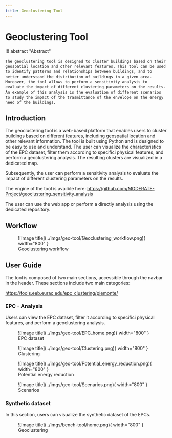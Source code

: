 ```yaml
---
title: Geoclustering Tool 
---
```


# Geoclustering Tool

!!! abstract "Abstract"

    The geoclustering tool is designed to cluster buildings based on their geospatial location and other relevant features. This tool can be used to identify patterns and relationships between buildings, and to better understand the distribution of buildings in a given area.
    Moreover, the tool allows to perform a sensitivity analysis to evaluate the impact of different clustering parameters on the results. An example of this analysis is the evaluation of different scenarios to study the impact of the trasmittance of the envelope on the energy need of the buildings.

## Introduction

The geoclustering tool is a web-based platform that enables users to cluster buildings based on different features, including geospatial location and other relevant information. The tool is built using Python and is designed to be easy to use and understand. 
The user can visualize the characteristics of the EPC dataset, filter them according to specifici physical features, and perform a geoclustering analysis. 
The resulting clusters are visualized in a dedicated map.

Subsequently, the user can perform a sensitivity analysis to evaluate the impact of different clustering parameters on the results. 

The engine of the tool is availble here: 
https://github.com/MODERATE-Project/geoclustering_sensitivity_analysis

The user can use the web app or perform a directly analysis using the dedicated repository.

## Workflow

<figure markdown="span">
  ![Image title](../imgs/geo-tool/Geoclustering_workflow.png){ width="800" }
  <figcaption>Geoclustering workflow</figcaption>
</figure>

## User Guide

The tool is composed of two main sections, accessible through the navbar in the header. These sections include two main categories:

https://tools.eeb.eurac.edu/epc_clustering/piemonte/

### EPC - Analysis

Users can view the EPC dataset, filter it according to specifici physical features, and perform a geoclustering analysis.

<figure markdown="span">
  ![Image title](../imgs/geo-tool/EPC_home.png){ width="800" }
  <figcaption>EPC dataset</figcaption>
</figure>

<figure markdown="span">
  ![Image title](../imgs/geo-tool/Clustering.png){ width="800" }
  <figcaption>Clustering</figcaption>
</figure>

<figure markdown="span">
  ![Image title](../imgs/geo-tool/Potential_energy_reduction.png){ width="800" }
  <figcaption>Potential energy reduction</figcaption>
</figure>

<figure markdown="span">
  ![Image title](../imgs/geo-tool/Scenarios.png){ width="800" }
  <figcaption>Scenarios</figcaption>
</figure>

### Synthetic dataset

In this section, users can visualize the synthetic dataset of the EPCs.

<figure markdown="span">
  ![Image title](../imgs/bench-tool/home.png){ width="800" }
  <figcaption>Geoclustering</figcaption>
</figure>

